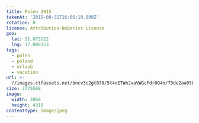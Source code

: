 ```yaml
---
title: Polen 2015
takenAt: '2015-08-31T16:06:10.000Z'
rotation: 0
license: Attribution-NoDerivs License
geo:
  lat: 51.075522
  lng: 17.088353
tags:
  - polen
  - poland
  - urlaub
  - vacation
url: >-
  //images.ctfassets.net/bncv3c2gt878/5t4oETWnJvaVWGcFdrOQ4n/73de2aa058e2d561262320130d0e0155/polen-2015_25931559236_o
size: 2775568
image:
  width: 2868
  height: 4310
contentType: image/jpeg
---
```


